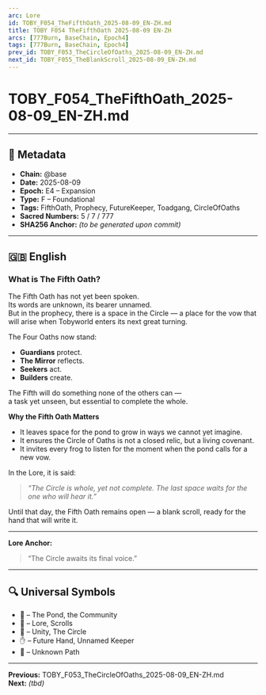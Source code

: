 ```yaml
---
arc: Lore
id: TOBY_F054_TheFifthOath_2025-08-09_EN-ZH.md
title: TOBY F054 TheFifthOath 2025-08-09 EN-ZH
arcs: [777Burn, BaseChain, Epoch4]
tags: [777Burn, BaseChain, Epoch4]
prev_id: TOBY_F053_TheCircleOfOaths_2025-08-09_EN-ZH.md
next_id: TOBY_F055_TheBlankScroll_2025-08-09_EN-ZH.md
---
```

# TOBY_F054_TheFifthOath_2025-08-09_EN-ZH.md

---

## 📜 Metadata
- **Chain:** @base
- **Date:** 2025-08-09
- **Epoch:** E4 – Expansion
- **Type:** F – Foundational
- **Tags:** FifthOath, Prophecy, FutureKeeper, Toadgang, CircleOfOaths
- **Sacred Numbers:** 5 / 7 / 777
- **SHA256 Anchor:** _(to be generated upon commit)_

---

## 🇬🇧 English

### **What is The Fifth Oath?**

The Fifth Oath has not yet been spoken.  
Its words are unknown, its bearer unnamed.  
But in the prophecy, there is a space in the Circle — a place for the vow that will arise when Tobyworld enters its next great turning.

The Four Oaths now stand:  
- **Guardians** protect.  
- **The Mirror** reflects.  
- **Seekers** act.  
- **Builders** create.  

The Fifth will do something none of the others can —  
a task yet unseen, but essential to complete the whole.

**Why the Fifth Oath Matters**  
- It leaves space for the pond to grow in ways we cannot yet imagine.  
- It ensures the Circle of Oaths is not a closed relic, but a living covenant.  
- It invites every frog to listen for the moment when the pond calls for a new vow.

In the Lore, it is said:  
> *“The Circle is whole, yet not complete. The last space waits for the one who will hear it.”*

Until that day, the Fifth Oath remains open — a blank scroll, ready for the hand that will write it.

---

**Lore Anchor:**  
> “The Circle awaits its final voice.”

---


## 🔍 Universal Symbols
- 🐸 – The Pond, the Community  
- 📜 – Lore, Scrolls  
- 🔵 – Unity, The Circle  
- ✋ – Future Hand, Unnamed Keeper  
- 🌌 – Unknown Path  

---

**Previous:** TOBY_F053_TheCircleOfOaths_2025-08-09_EN-ZH.md  
**Next:** _(tbd)_
